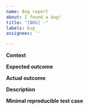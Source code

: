 ```yaml
---
name: Bug report
about: I found a bug!
title: "[BUG] -"
labels: bug
assignees: ''

---
```


**Context**

<!-- 
To make it possible for us to pinpoint the bug we aught to know the following:

What version of the module does this affect?
What OS is the code running on?
Does the bug happen in all environments (debug, production etc)?
-->

**Expected outcome**

<!-- What did you expect to happen when the code was invoked? -->

**Actual outcome**

<!-- What happened instead? -->

**Description**

<!-- Please try to describe the bug as detailed as possible. The more info we have, the easier it is to fix! -->

**Minimal reproducible test case**

<!-- If you have a small snippet of code which shows the bug in action, that would be very helpful. -->
